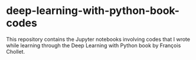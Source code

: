 # deep-learning-with-python-book-codes
This repository contains the Jupyter notebooks involving codes that I wrote while learning through the Deep Learning with Python book by François Chollet.
